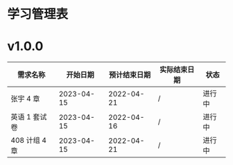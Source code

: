# 学习管理表

# v1.0.0

| 需求名称      | 开始日期   | 预计结束日期 | 实际结束日期 | 状态   |
| ------------- | ---------- | ------------ | ------------ | ------ |
| 张宇 4 章     | 2023-04-15 | 2022-04-21   | /            | 进行中 |
| 英语 1 套试卷 | 2023-04-15 | 2022-04-16   | /            | 进行中 |
| 408 计组 4 章 | 2023-04-15 | 2022-04-21   | /            | 进行中 |
